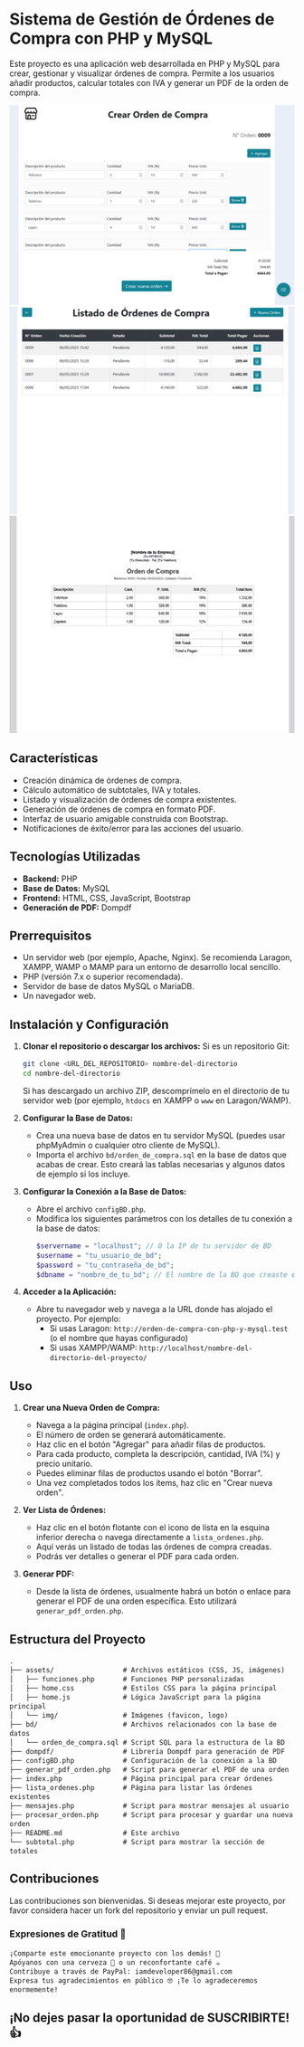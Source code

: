 # Sistema de Gestión de Órdenes de Compra con PHP y MySQL

Este proyecto es una aplicación web desarrollada en PHP y MySQL para crear, gestionar y visualizar órdenes de compra. Permite a los usuarios añadir productos, calcular totales con IVA y generar un PDF de la orden de compra.

![Resultado](https://raw.githubusercontent.com/urian121/imagenes-proyectos-github/refs/heads/master/orden-de-compra-php.png)
![Lista de productos](https://raw.githubusercontent.com/urian121/imagenes-proyectos-github/refs/heads/master/lista-ordenes-de-compra-con-php.png)
![Factura en PDF](https://raw.githubusercontent.com/urian121/imagenes-proyectos-github/refs/heads/master/pdf-orden-de-compra-con-php.png)


## Características

*   Creación dinámica de órdenes de compra.
*   Cálculo automático de subtotales, IVA y totales.
*   Listado y visualización de órdenes de compra existentes.
*   Generación de órdenes de compra en formato PDF.
*   Interfaz de usuario amigable construida con Bootstrap.
*   Notificaciones de éxito/error para las acciones del usuario.

## Tecnologías Utilizadas

*   **Backend:** PHP
*   **Base de Datos:** MySQL
*   **Frontend:** HTML, CSS, JavaScript, Bootstrap
*   **Generación de PDF:** Dompdf

## Prerrequisitos

*   Un servidor web (por ejemplo, Apache, Nginx). Se recomienda Laragon, XAMPP, WAMP o MAMP para un entorno de desarrollo local sencillo.
*   PHP (versión 7.x o superior recomendada).
*   Servidor de base de datos MySQL o MariaDB.
*   Un navegador web.

## Instalación y Configuración

1.  **Clonar el repositorio o descargar los archivos:**
    Si es un repositorio Git:
    ```bash
    git clone <URL_DEL_REPOSITORIO> nombre-del-directorio
    cd nombre-del-directorio
    ```
    Si has descargado un archivo ZIP, descomprímelo en el directorio de tu servidor web (por ejemplo, `htdocs` en XAMPP o `www` en Laragon/WAMP).

2.  **Configurar la Base de Datos:**
    *   Crea una nueva base de datos en tu servidor MySQL (puedes usar phpMyAdmin o cualquier otro cliente de MySQL).
    *   Importa el archivo `bd/orden_de_compra.sql` en la base de datos que acabas de crear. Esto creará las tablas necesarias y algunos datos de ejemplo si los incluye.

3.  **Configurar la Conexión a la Base de Datos:**
    *   Abre el archivo `configBD.php`.
    *   Modifica los siguientes parámetros con los detalles de tu conexión a la base de datos:
        ```php
        $servername = "localhost"; // O la IP de tu servidor de BD
        $username = "tu_usuario_de_bd";
        $password = "tu_contraseña_de_bd";
        $dbname = "nombre_de_tu_bd"; // El nombre de la BD que creaste en el paso 2
        ```

4.  **Acceder a la Aplicación:**
    *   Abre tu navegador web y navega a la URL donde has alojado el proyecto. Por ejemplo:
        *   Si usas Laragon: `http://orden-de-compra-con-php-y-mysql.test` (o el nombre que hayas configurado)
        *   Si usas XAMPP/WAMP: `http://localhost/nombre-del-directorio-del-proyecto/`

## Uso

1.  **Crear una Nueva Orden de Compra:**
    *   Navega a la página principal (`index.php`).
    *   El número de orden se generará automáticamente.
    *   Haz clic en el botón "Agregar" para añadir filas de productos.
    *   Para cada producto, completa la descripción, cantidad, IVA (%) y precio unitario.
    *   Puedes eliminar filas de productos usando el botón "Borrar".
    *   Una vez completados todos los ítems, haz clic en "Crear nueva orden".

2.  **Ver Lista de Órdenes:**
    *   Haz clic en el botón flotante con el icono de lista en la esquina inferior derecha o navega directamente a `lista_ordenes.php`.
    *   Aquí verás un listado de todas las órdenes de compra creadas.
    *   Podrás ver detalles o generar el PDF para cada orden.

3.  **Generar PDF:**
    *   Desde la lista de órdenes, usualmente habrá un botón o enlace para generar el PDF de una orden específica. Esto utilizará `generar_pdf_orden.php`.

## Estructura del Proyecto

```
.
├── assets/                 # Archivos estáticos (CSS, JS, imágenes)
│   ├── funciones.php       # Funciones PHP personalizadas
│   ├── home.css            # Estilos CSS para la página principal
│   ├── home.js             # Lógica JavaScript para la página principal
│   └── img/                # Imágenes (favicon, logo)
├── bd/                     # Archivos relacionados con la base de datos
│   └── orden_de_compra.sql # Script SQL para la estructura de la BD
├── dompdf/                 # Librería Dompdf para generación de PDF
├── configBD.php            # Configuración de la conexión a la BD
├── generar_pdf_orden.php   # Script para generar el PDF de una orden
├── index.php               # Página principal para crear órdenes
├── lista_ordenes.php       # Página para listar las órdenes existentes
├── mensajes.php            # Script para mostrar mensajes al usuario
├── procesar_orden.php      # Script para procesar y guardar una nueva orden
├── README.md               # Este archivo
└── subtotal.php            # Script para mostrar la sección de totales
```

## Contribuciones

Las contribuciones son bienvenidas. Si deseas mejorar este proyecto, por favor considera hacer un fork del repositorio y enviar un pull request.


### Expresiones de Gratitud 🎁

    ¡Comparte este emocionante proyecto con los demás! 📢
    Apóyanos con una cerveza 🍺 o un reconfortante café ☕
    Contribuye a través de PayPal: iamdeveloper86@gmail.com
    Expresa tus agradecimientos en público 🤓 ¡Te lo agradeceremos enormemente!

## ¡No dejes pasar la oportunidad de SUSCRIBIRTE! 👍
